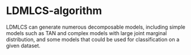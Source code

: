 # LDMLCS-algorithm
LDMLCS can generate numerous decomposable models, including simple models such as TAN and complex models with large joint marginal distribution, and some models that could be used for classification on a given dataset.
